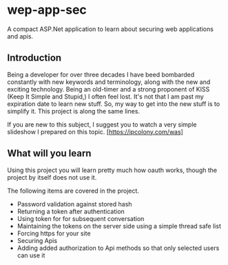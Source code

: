 # wep-app-sec
A compact ASP.Net application to learn about securing web applications and apis.

## Introduction
Being a developer for over three decades I have beed bombarded constantly with new keywords and terminology, along with the new and exciting technology.  Being an old-timer and a strong proponent of KISS (Keep It Simple and Stupid,) I often feel lost.  It's not that I am past my expiration date to learn new stuff.  So, my way to get into the new stuff is to simplify it.  This project is along the same lines.

If you are new to this subject, I suggest you to watch a very simple slideshow I prepared on this topic.
[https://ipcolony.com/was]

## What will you learn ##
Using this project you will learn pretty much how oauth works, though the project by itself does not use it.

The following items are covered in the project.
* Password validation against stored hash
* Returning a token after authentication
* Using token for for subsequent conversation
* Maintaining the tokens on the server side using a simple thread safe list
* Forcing https for your site
* Securing Apis
* Adding added authorization to Api methods so that only selected users can use it

